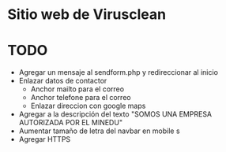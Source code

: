 # Sitio web de Virusclean

# TODO
* Agregar un mensaje al sendform.php y redireccionar al inicio
* Enlazar datos de contactor
    * Anchor mailto para el correo
    * Anchor telefone para el correo
    * Enlazar direccion con google maps
* Agregar a la descripción del texto "SOMOS UNA EMPRESA AUTORIZADA POR EL MINEDU"
* Aumentar tamaño de letra del navbar en mobile s
* Agregar HTTPS